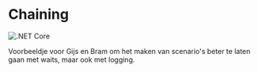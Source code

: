 # Chaining
![.NET Core](https://github.com/sjoerdvanloon/Chaining/workflows/.NET%20Core/badge.svg?branch=master)

Voorbeeldje voor Gijs en Bram om het maken van scenario's beter te laten gaan met waits, maar ook met logging.
